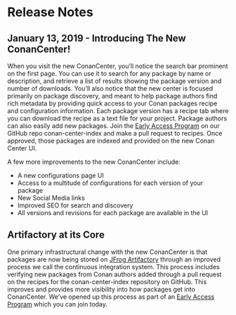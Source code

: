 # Release Notes

<!-- MarkdownTOC autolink="true" bracket="round" -->

## January 13, 2019 - Introducing The New ConanCenter!

When you visit the new ConanCenter, you’ll notice the search bar prominent on the first page. You can use it to search for any package by name or description, and retrieve a list of results showing the package version and number of downloads. 
You’ll also notice that the new center is focused primarily on package discovery, and meant to help package authors find rich metadata by providing quick access to your Conan packages recipe and configuration information. Each package version has a recipe tab where you can download the recipe as a text file for your project. Package authors can also easily add new packages. Join the [Early Access Program](https://github.com/conan-io/conan-center-index/wiki) on our GitHub repo conan-center-index and make a pull request to recipes. Once approved, those packages are indexed and provided on the new Conan Center UI. 

A few more improvements to the new ConanCenter include:
* A new configurations page UI
* Access to a multitude of configurations for each version of your package
* New Social Media links
* Improved SEO for search and discovery
* All versions and revisions for each package are available in the UI

## Artifactory at its Core

One primary infrastructural change with the new ConanCenter is that packages are now being stored on [JFrog Artifactory](https://conan.io/downloads.html) through an improved process we call the continuous integration system. This process includes verifying new packages from Conan authors added through a pull request on the recipes for the conan-center-index repository on GitHub. This improves and provides more visibility into how packages get into ConanCenter. We’ve opened up this process as part of an [Early Access Program](https://github.com/conan-io/conan-center-index/wiki) which you can join today.

